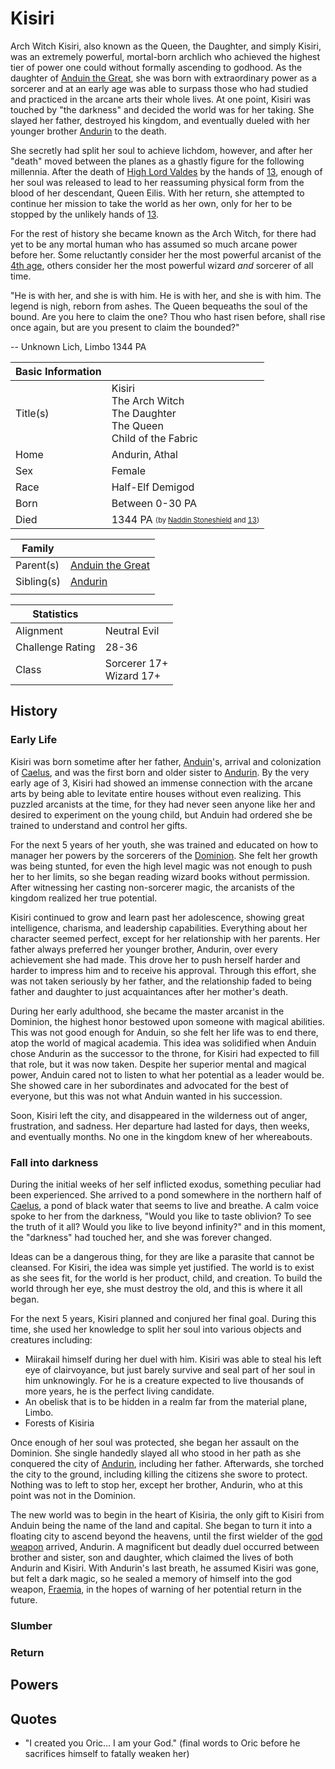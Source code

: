 # Kisiri

Arch Witch Kisiri, also known as the Queen, the Daughter, and simply Kisiri, was an extremely powerful, mortal-born archlich who achieved the highest tier of power one could without formally ascending to godhood. As the daughter of [Anduin the Great](anduin_the_great.md), she was born with extraordinary power as a sorcerer and at an early age was able to surpass those who had studied and practiced in the arcane arts their whole lives. At one point, Kisiri was touched by "the darkness" and decided the world was for her taking. She slayed her father, destroyed his kingdom, and eventually dueled with her younger brother [Andurin](andurin.md) to the death.

She secretly had split her soul to achieve lichdom, however, and after her "death" moved between the planes as a ghastly figure for the following millennia. After the death of [High Lord Valdes](oric_valdes.md) by the hands of [13](13/13.md), enough of her soul was released to lead to her reassuming physical form from the blood of her descendant, Queen Eilis. With her return, she attempted to continue her mission to take the world as her own, only for her to be stopped by the unlikely hands of [13](13/13.md).

For the rest of history she became known as the Arch Witch, for there had yet to be any mortal human who has assumed so much arcane power before her. Some reluctantly consider her the most powerful arcanist of the [4th age](../Events/timeline.md#4th---age-of-the-ancients), others consider her the most powerful wizard *and* sorcerer of all time.

"He is with her, and she is with him. He is with her, and she is with him. The legend is nigh, reborn from ashes. The Queen bequeaths the soul of the bound. Are you here to claim the one? Thou who hast risen before, shall rise once again, but are you present to claim the bounded?"

-- Unknown Lich, Limbo 1344 PA

| Basic Information |  |
| - | - |
| Title(s) | Kisiri<br>The Arch Witch<br>The Daughter<br>The Queen<br>Child of the Fabric |
| Home | Andurin, Athal |
| Sex | Female |
| Race | Half-Elf Demigod |
| Born  | Between 0-30 PA |
| Died | 1344 PA <sub><sup>(by [Naddin Stoneshield](13/naddin.md) and [13](13/13.md))</sup></sub> |

| Family | |
| - | - |
| Parent(s) | [Anduin the Great](anduin_the_great.md) |
| Sibling(s) | [Andurin](andurin.md) |
|  |  |

| Statistics | |
| - | - |
| Alignment | Neutral Evil |
| Challenge Rating | 28-36 |
| Class | Sorcerer 17+<br>Wizard 17+|

## History

### Early Life

Kisiri was born sometime after her father, [Anduin](anduin_the_great.md)'s, arrival and colonization of [Caelus](../Locations/Land/caelus.md), and was the first born and older sister to [Andurin](andurin.md). By the very early age of 3, Kisiri had showed an immense connection with the arcane arts by being able to levitate entire houses without even realizing. This puzzled arcanists at the time, for they had never seen anyone like her and desired to experiment on the young child, but Anduin had ordered she be trained to understand and control her gifts.

For the next 5 years of her youth, she was trained and educated on how to manager her powers by the sorcerers of the [Dominion](../Factions/Nations/dominion_of_anduin.md). She felt her growth was being stunted, for even the high level magic was not enough to push her to her limits, so she began reading wizard books without permission. After witnessing her casting non-sorcerer magic, the arcanists of the kingdom realized her true potential.

Kisiri continued to grow and learn past her adolescence, showing great intelligence, charisma, and leadership capabilities. Everything about her character seemed perfect, except for her relationship with her parents. Her father always preferred her younger brother, Andurin, over every achievement she had made. This drove her to push herself harder and harder to impress him and to receive his approval. Through this effort, she was not taken seriously by her father, and the relationship faded to being father and daughter to just acquaintances after her mother's death.

During her early adulthood, she became the master arcanist in the Dominion, the highest honor bestowed upon someone with magical abilities. This was not good enough for Anduin, so she felt her life was to end there, atop the world of magical academia. This idea was solidified when Anduin chose Andurin as the successor to the throne, for Kisiri had expected to fill that role, but it was now taken. Despite her superior mental and magical power, Anduin cared not to listen to what her potential as a leader would be. She showed care in her subordinates and advocated for the best of everyone, but this was not what Anduin wanted in his succession.

Soon, Kisiri left the city, and disappeared in the wilderness out of anger, frustration, and sadness. Her departure had lasted for days, then weeks, and eventually months. No one in the kingdom knew of her whereabouts.

### Fall into darkness

During the initial weeks of her self inflicted exodus, something peculiar had been experienced. She arrived to a pond somewhere in the northern half of [Caelus](../Locations/Land/caelus.md), a pond of black water that seems to live and breathe. A calm voice spoke to her from the darkness, "Would you like to taste oblivion? To see the truth of it all? Would you like to live beyond infinity?" and in this moment, the "darkness" had touched her, and she was forever changed.

Ideas can be a dangerous thing, for they are like a parasite that cannot be cleansed. For Kisiri, the idea was simple yet justified. The world is to exist as she sees fit, for the world is her product, child, and creation. To build the world through her eye, she must destroy the old, and this is where it all began.

For the next 5 years, Kisiri planned and conjured her final goal. During this time, she used her knowledge to split her soul into various objects and creatures including:

- Miirakail himself during her duel with him. Kisiri was able to steal his left eye of clairvoyance, but just barely survive and seal part of her soul in him unknowingly. For he is a creature expected to live thousands of more years, he is the perfect living candidate.
- An obelisk that is to be hidden in a realm far from the material plane, Limbo.
- Forests of Kisiria

Once enough of her soul was protected, she began her assault on the Dominion. She single handedly slayed all who stood in her path as she conquered the city of [Andurin](../Locations/Towns/andurin.md), including her father. Afterwards, she torched the city to the ground, including killing the citizens she swore to protect. Nothing was to left to stop her, except her brother, Andurin, who at this point was not in the Dominion.

The new world was to begin in the heart of Kisiria, the only gift to Kisiri from Anduin being the name of the land and capital. She began to turn it into a floating city to ascend beyond the heavens, until the first wielder of the [god weapon](../Objects/fraemia.md) arrived, Andurin. A magnificent but deadly duel occurred between brother and sister, son and daughter, which claimed the lives of both Andurin and Kisiri. With Andurin's last breath, he assumed Kisiri was gone, but felt a dark magic, so he sealed a memory of himself into the god weapon, [Fraemia](../Objects/fraemia.md), in the hopes of warning of her potential return in the future.

### Slumber

### Return

## Powers

## Quotes

- "I created you Oric... I am your God." (final words to Oric before he sacrifices himself to fatally weaken her)